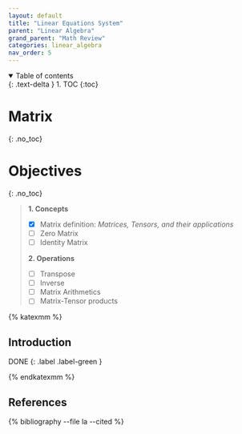 ```yaml
---
layout: default
title: "Linear Equations System"
parent: "Linear Algebra"
grand_parent: "Math Review"
categories: linear_algebra
nav_order: 5
---
```

<details open markdown="block">
  <summary>
    Table of contents
  </summary>
  {: .text-delta }
1. TOC
{:toc}
</details>

# Matrix
{: .no_toc}

# Objectives
{: .no_toc}

> **1. Concepts**
>
> - [x] Matrix definition:&nbsp;*Matrices, Tensors, and their applications*
> - [ ] Zero Matrix
> - [ ] Identity Matrix
>
> **2. Operations**
>
> - [ ] Transpose
> - [ ] Inverse
> - [ ] Matrix Arithmetics
> - [ ] Matrix-Tensor products

{% katexmm %}

## Introduction

DONE
{: .label .label-green }

{% endkatexmm %}

## References

{% bibliography --file la --cited %}
